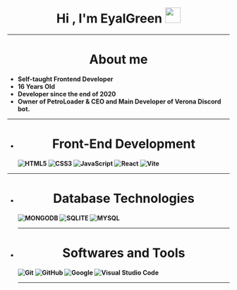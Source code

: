 <h1 align="center"><b>Hi , I'm EyalGreen </b><img src="https://media.giphy.com/media/hvRJCLFzcasrR4ia7z/giphy.gif" width="35"></h1>

---

<h1 align="center"><b>About me</h1>
  
- Self-taught Frontend Developer
- 16 Years Old
- Developer since the end of 2020
- Owner of PetroLoader & CEO and Main Developer of Verona Discord bot.

---


- <h1 align="center"><b>Front-End Development</h1>
	
   ![HTML5](https://img.shields.io/badge/HTML5%20-%23E34F26.svg?style=for-the-badge&logo=html5&logoColor=white)
   ![CSS3](https://img.shields.io/badge/CSS-%231572B6.svg?style=for-the-badge&logo=css3&logoColor=white)
   ![JavaScript](https://img.shields.io/badge/JavaScript%20-%23F7DF1E.svg?style=for-the-badge&logo=javascript&logoColor=white)
   ![React](https://img.shields.io/badge/-ReactJs-61DAFB?logo=react&logoColor=white&style=for-the-badge)
   ![Vite](https://img.shields.io/badge/Vite-%23ffc220.svg?style=for-the-badge&logo=vite&logoColor=white)

---

- <h1 align="center"><b>Database Technologies</h1>

   ![MONGODB](https://img.shields.io/badge/MongoDB-%2317ad55.svg?style=for-the-badge&logo=mongodb&logoColor=white)
   ![SQLITE](https://img.shields.io/badge/Sqlite-%2309435b.svg?style=for-the-badge&logo=sqlite&logoColor=white)
   ![MYSQL](https://img.shields.io/badge/MYSQL-%23e59008.svg?style=for-the-badge&logo=mysql&logoColor=white)
  
  ---

- <h1 align="center"><b>Softwares and Tools</h1>
	
   ![Git](https://img.shields.io/badge/git-%23F05033.svg?style=for-the-badge&logo=git&logoColor=white)
   ![GitHub](https://img.shields.io/badge/github-%23121011.svg?style=for-the-badge&logo=github&logoColor=white)
   ![Google](https://img.shields.io/badge/google-%234285F4.svg?style=for-the-badge&logo=google&logoColor=white)
   ![Visual Studio Code](https://img.shields.io/badge/Visual%20Studio%20Code-0078d7.svg?style=for-the-badge&logo=visual-studio-code&logoColor=white)

  ---
